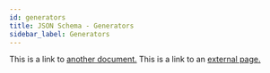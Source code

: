 ```yaml
---
id: generators
title: JSON Schema - Generators
sidebar_label: Generators
---
```


This is a link to [another document.](doc3.md) This is a link to an [external page.](http://www.example.com)
